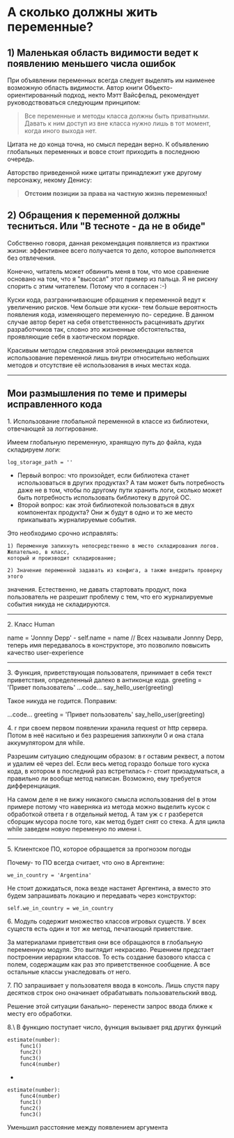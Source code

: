 # А сколько должны жить переменные?
## 1) Маленькая область видимости ведет к появлению меньшего числа ошибок

При объявлении переменных всегда следует выделять им наименее возможную область
видимости.
Автор книги Объекто- ориентированный подход, некто Мэтт Вайсфельд, рекомендует
руководствоваться следующим принципом:

> Все переменные и методы класса должны быть приватными. Давать к ним доступ из
> вне класса нужно лишь в тот момент, когда иного выхода нет.

Цитата не до конца точна, но смысл передан верно.
К объявлению глобальных переменных и вовсе стоит приходить в последнюю очередь.

Авторство приведенной ниже цитаты принадлежит уже другому персонажу, некому Денису:

>**Отстоим позиции за права на частную жизнь переменных!**

## 2) Обращения к переменной должны тесниться. Или "В тесноте - да не в обиде"

Собственно говоря, данная рекомендация появляется из практики жизни: эффективнее
всего получается то дело, которое выполняется без отвлечения.

Конечно, читатель может обвинить меня в том, что мое сравнение основано на том,
что я "высосал" этот пример из пальца. Я не рискну спорить с этим читателем.
Потому что я согласен :-)

Куски кода, разграничивающие обращения к переменной ведут к увеличению рисков.
Чем больше эти куски- тем больше вероятность появления кода, изменяющего
переменную по- середине. В данном случае автор берет на себя ответственность
расценивать других разработчиков так, словно это жизненные обстоятельства,
проявляющие себя в хаотическом порядке.

Красивым методом следования этой рекомендации является использование переменной
лишь внутри относительно небольших методов и отсутствие её использования в иных
местах кода.

***
## Мои размышления по теме и примеры исправленного кода

1\.  Использование глобальной переменной в классе из библиотеки, отвечающей за логгирование.

Имеем глобальную переменную, хранящую путь до файла, куда складируем логи:
```
log_storage_path = ''
```

- Первый вопрос: что произойдет, если библиотека станет использоваться в других
продуктах? А там может быть потребность даже не в том, чтобы по другому пути
хранить логи, сколько может быть потребность использовать библиотеку в другой
ОС.
- Второй вопрос: как этой библиотекой пользоваться в двух компонентах продукта?
Они ж будут в одно и то же место прикапывать журналируемые события.

Это необходимо срочно исправлять:

    1) Переменную запихнуть непосредственно в место складирования логов. Желательно, в класс,
    который и производит складирование;

    2) Значение переменной задавать из конфига, а также внедрить проверку этого
   значения. Естественно, не давать стартовать продукт, пока пользователь не
   разрешит проблему с тем, что его журналируемые события никуда не
   складируются.

***

2\. Класс Human

name = 'Jonnny Depp' - self.name = name // Всех называли Jonnny Depp, теперь имя
передавалось в конструкторе, это позволило повысить качество user-experience

***

3\. Функция, приветствующая пользователя, принимает в себя текст приветствия,
определенный далеко в антиконце кода.
greeting = 'Привет пользователь'
...code...
say_hello_user(greeting)

Такое никуда не годится. Поправим:

...code...
greeting = 'Привет пользователь'
say_hello_user(greeting)

4\. r при своем первом появлении хранила request от http сервера. Потом в неё
насильно и без разрешения запихнули 0 и она стала аккумулятором для while.

Разрешим ситуацию следующим образом: в r оставим реквест, а потом и удалим её
через del. Если весь метод гораздо больше того куска кода, в котором в последний
раз встретилась r- стоит призадуматься, а правильно ли вообще метод написан.
Возможно, ему требуется дифференциация.

На самом деле я не вижу никакого смысла использования del в этом примере потому
что наверняка из метода можно выделить кусок с обработкой ответа r в отдельный
метод. А там уж с r разберется сборщик мусора после того, как метод будет снят
со стека. А для цикла while заведем новую переменую по имени i.

***

5\. Клиентское ПО, которое обращается за прогнозом погоды

Почему- то ПО всегда считает, что оно в Аргентине:
```
we_in_country = 'Argentina'
```

Не стоит дожидаться, пока везде настанет Аргентина, а вместо это будем
запрашивать локацию и передавать через конструктор:

```
self.we_in_country = we_in_country
```

6\. Модуль содержит множество классов игровых существ. У всех существ есть один и тот же метод,
печатающий приветствие.

За материалами приветствия они все обращаются в глобальную переменную модуля. Это выглядит
некрасиво. Решением предстает построении иерархии классов. То есть создание базового класса с полем,
содержащим как раз это приветственное сообщение. А все остальные классы унаследовать от него.

7\. ПО запрашивает у пользователя ввода в консоль. Лишь спустя пару десятков строк оно оначинает
обрабатывать пользовательский ввод.

Решение этой ситуации банально- перенести запрос ввода ближе к месту его обработки.

8.\ В функцию поступает число, функция вызывает ряд других функций
```
estimate(number):
    func1()
    func2()
    func3()
    func4(number)
```
-
```
estimate(number):
    func4(number)
    func1()
    func2()
    func3()
```
Уменьшил расстояние между появлением аргумента  